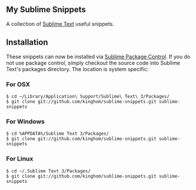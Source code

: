 ## My Sublime Snippets

A collection of [Sublime Text](http://www.sublimetext.com/) useful snippets.

## Installation

These snippets can now be installed via [Sublime Package Control](http://wbond.net/sublime_packages/package_control). If you do not use package control, simply checkout the source code into Sublime Text's packages directory. The location is system specific:

### For OSX

    $ cd ~/Library/Application\ Support/Sublime\ Text\ 3/Packages/
    $ git clone git://github.com/kinghom/sublime-snippets.git sublime-snippets

### For Windows

    $ cd %APPDATA%/Sublime Text 3/Packages/
    $ git clone git://github.com/kinghom/sublime-snippets.git sublime-snippets

### For Linux

    $ cd ~/.Sublime Text 3/Packages/
    $ git clone git://github.com/kinghom/sublime-snippets.git sublime-snippets
